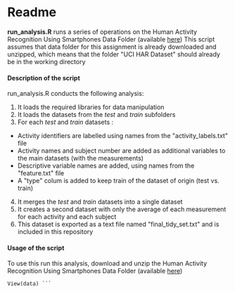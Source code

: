 Readme
======

**run_analysis.R** runs a series of operations on the Human Activity Recognition Using Smartphones Data Folder (available [here](http://archive.ics.uci.edu/ml/datasets/Human+Activity+Recognition+Using+Smartphones))
This script assumes that data folder for this assignment is already downloaded and unzipped, which means that the folder "UCI HAR Dataset" should already be in the working directory

#### Description of the script 
run_analysis.R conducts the following analysis:
1. It loads the required libraries for data manipulation
2. It loads the datasets from the *test* and *train* subfolders
3. For each *test* and *train* datasets :
  * Activity identifiers are labelled using names from the "activity_labels.txt" file
  * Activity names and subject number are added as additional variables to the main datasets (with the measurements)
  * Descriptive variable names are added, using names from the "feature.txt" file
  * A "type" colum is added to keep train of the dataset of origin (test vs. train)
4. It merges the *test* and *train* datasets into a single dataset
5. It creates a second dataset with only the average of each measurement for each activity and each subject
6. This dataset is exported as a text file named "final_tidy_set.txt" and is included in this repository

#### Usage of the script

To use this run this analysis, download and unzip the Human Activity Recognition Using Smartphones Data Folder (available [here](http://archive.ics.uci.edu/ml/datasets/Human+Activity+Recognition+Using+Smartphones))
 ``` data <- read.table(file_path, header = TRUE)
 View(data) ```